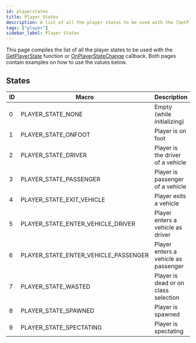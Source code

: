 ```yaml
---
id: playerstates
title: Player States
description: A list of all the player states to be used with the [GetPlayerState](../functions/GetPlayerState.md) function or [OnPlayerStateChange](../callbacks/OnPlayerStateChange.md) callback.
tags: ["player"]
sidebar_label: Player States
---
```


This page compiles the list of all the player states to be used with the [GetPlayerState](../functions/GetPlayerState.md) function or [OnPlayerStateChange](../callbacks/OnPlayerStateChange.md) callback. Both pages contain examples on how to use the values below.

## States

|ID|Macro|Description|
|--- |--- |--- |
|0|PLAYER_STATE_NONE|Empty (while initializing)|
|1|PLAYER_STATE_ONFOOT|Player is on foot|
|2|PLAYER_STATE_DRIVER|Player is the driver of a vehicle|
|3|PLAYER_STATE_PASSENGER|Player is passenger of a vehicle|
|4|PLAYER_STATE_EXIT_VEHICLE|Player exits a vehicle|
|5|PLAYER_STATE_ENTER_VEHICLE_DRIVER|Player enters a vehicle as driver|
|6|PLAYER_STATE_ENTER_VEHICLE_PASSENGER|Player enters a vehicle as passenger|
|7|PLAYER_STATE_WASTED|Player is dead or on class selection|
|8|PLAYER_STATE_SPAWNED|Player is spawned|
|9|PLAYER_STATE_SPECTATING|Player is spectating|

